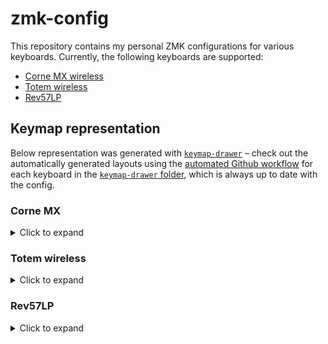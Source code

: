 # zmk-config

This repository contains my personal ZMK configurations for various keyboards.
Currently, the following keyboards are supported:
- [Corne MX wireless](./config/corne.keymap)
- [Totem wireless](./config/totem.keymap)
- [Rev57LP](./config/rev57lp.keymap)

## Keymap representation

Below representation was generated with [`keymap-drawer`](https://github.com/caksoylar/keymap-drawer) – check out the automatically generated layouts using the [automated Github workflow](https://github.com/caksoylar/keymap-drawer/tree/main#setting-up-an-automated-drawing-workflow) for each keyboard in the [`keymap-drawer` folder](keymap-drawer/), which is always up to date with the config.

### Corne MX

<details>
    <summary>Click to expand</summary>

![Keymap Representation](./keymap-drawer/corne.svg?raw=true "Keymap Representation for Corne MX")
</details>

### Totem wireless

<details>
    <summary>Click to expand</summary>

![Keymap Representation](./keymap-drawer/totem.svg?raw=true "Keymap Representation for Totem wireless")
</details>

### Rev57LP

<details>
    <summary>Click to expand</summary>

![Keymap Representation](./keymap-drawer/rev57lp.svg?raw=true "Keymap Representation for Rev57LP wireless")
</details>

